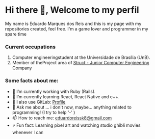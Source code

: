 # Hi there 👋, Welcome to my perfil

My name is Eduardo Marques dos Reis and this is my page with my repositories created, feel free. I'm a game lover and programmer in my spare time

### **Current occupations**

1.  Computer engineeringstudent at the Universidade de Brasília (UnB).
2.  Member of theProject area of <a href="https://www.linkedin.com/company/struct-ej/">Struct - Junior Computer Engineering Company</a>

### Some facts about me:

- 🔭 I’m currently working with Ruby (Rails). 
- 🌱 I’m currently learning React, React Native and c++.
- 👯 I also use GitLab: <a href="https://gitlab.com/EduardoMdR">Profile</a>
- 💬 Ask me about ... i don't now, maybe... anything related to programming! (I try to help '-' )
- 📫 How to reach me: eduardoreissk8@gmail.com
- ⚡ Fun fact: Learning pixel art and watching studio ghibli movies whenever I can

<!--
**EduardoMdR/EduardoMdR** is a ✨ _special_ ✨ repository because its `README.md` (this file) appears on your GitHub profile.
-->
